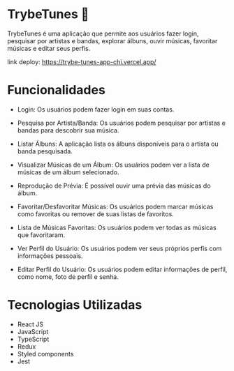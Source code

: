 # TrybeTunes 🎵

TrybeTunes é uma aplicação que permite aos usuários fazer login, pesquisar por artistas e bandas, explorar álbuns, ouvir músicas, favoritar músicas e editar seus perfis.

link deploy: https://trybe-tunes-app-chi.vercel.app/

# Funcionalidades

- Login: Os usuários podem fazer login em suas contas.

- Pesquisa por Artista/Banda: Os usuários podem pesquisar por artistas e bandas para descobrir sua música.

- Listar Álbuns: A aplicação lista os álbuns disponíveis para o artista ou banda pesquisada.

- Visualizar Músicas de um Álbum: Os usuários podem ver a lista de músicas de um álbum selecionado.

- Reprodução de Prévia: É possível ouvir uma prévia das músicas do álbum.

- Favoritar/Desfavoritar Músicas: Os usuários podem marcar músicas como favoritas ou remover de suas listas de favoritos.

- Lista de Músicas Favoritas: Os usuários podem ver todas as músicas que favoritaram.

- Ver Perfil do Usuário: Os usuários podem ver seus próprios perfis com informações pessoais.

- Editar Perfil do Usuário: Os usuários podem editar informações de perfil, como nome, foto de perfil e senha.

# Tecnologias Utilizadas

- React JS
- JavaScript
- TypeScript
- Redux
- Styled components
- Jest

